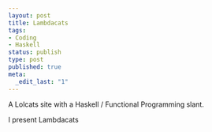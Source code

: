 ```yaml
--- 
layout: post
title: Lambdacats
tags: 
- Coding
- Haskell
status: publish
type: post
published: true
meta: 
  _edit_last: "1"
---
```

A Lolcats site with a Haskell / Functional Programming slant.

I present <a style="text-decoration: none;" href="http://arcanux.org/lambdacats.html">Lambdacats</a>
